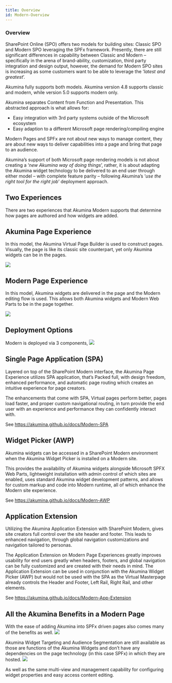 ```yaml
---
title: Overview
id: Modern-Overview
---
```



### Overview

SharePoint Online (SPO) offers two models for building sites: Classic SPO and Modern SPO leveraging the SPFx framework. Presently, there are still significant differences in capability between Classic and Modern – specifically in the arena of brand-ability, customization, third party integration and design output, however, the demand for Modern SPO sites is increasing as some customers want to be able to leverage the ‘*latest and greatest*’. 

Akumina fully supports both models. Akumina version 4.8 supports classic and modern, while version 5.0 supports modern only. 

Akumina separates Content from Function and Presentation. This abstracted approach is what allows for: 
* Easy integration with 3rd party systems outside of the Microsoft ecosystem 
* Easy adaption to a different Microsoft page rendering/compiling engine 

Modern Pages and SPFx are not about new ways to manage content, they are about new ways to deliver capabilities into a page and bring that page to an audience. 

Akumina’s support of both Microsoft page rendering models is not about creating a ‘*new Akumina way of doing things*’, rather, it is about adapting the Akumina widget technology to be delivered to an end user through either model – with complete feature parity – following Akumina’s ‘*use the right tool for the right job*’ deployment approach. 

## Two Experiences 

There are two experiences that Akumina Modern supports that determine how pages are authored and how widgets are added. 

## Akumina Page Experience 

In this model, the Akumina Virtual Page Builder is used to construct pages. Visually, the page is like its classic site counterpart, yet only Akumina widgets can be in the pages.

![](https://akuminadownloads.blob.core.windows.net/wiki/AkuminaDev/modern_spa.png )

## Modern Page Experience 

In this model, Akumina widgets are delivered in the page and the Modern editing flow is used. This allows both Akumina widgets and Modern Web Parts to be in the page together.  

![](https://akuminadownloads.blob.core.windows.net/wiki/AkuminaDev/modern_sharepoint_experience.png)


## Deployment Options

Modern is deployed via 3 components,
![](https://akuminadownloads.blob.core.windows.net/wiki/AkuminaDev/modern_deploymentoptions.png)

## Single Page Application (SPA)

Layered on top of the SharePoint Modern interface, the Akumina Page Experience utilizes SPA application, that’s Packed full, with design freedom, enhanced performance, and automatic page routing which creates an intuitive experience for page creators.  

The enhancements that come with SPA, Virtual pages perform better, pages load faster, and proper custom navigational routing, in turn provide the end user with an experience and performance they can confidently interact with.  

See https://akumina.github.io/docs/Modern-SPA

## Widget Picker (AWP)

Akumina widgets can be accessed in a SharePoint Modern environment when the Akumina Widget Picker is installed on a Modern site. 

This provides the availability of Akumina widgets alongside Microsoft SPFX Web Parts, lightweight installation with admin control of which sites are enabled, uses standard Akumina widget development patterns, and allows for custom markup and code into Modern runtime, all of which enhance the Modern site experience. 

See https://akumina.github.io/docs/Modern-AWP

## Application Extension

Utilizing the Akumina Application Extension with SharePoint Modern, gives site creators full control over the site header and footer. This leads to enhanced navigation, through global navigation customizations and navigation tailored to personas.  

The Application Extension on Modern Page Experiences greatly improves usability for end users greatly when headers, footers, and global navigation can be fully customized and are created with their needs in mind. The Application Extension can be used in conjunction with the Akumina Widget Picker (AWP) but would not be used with the SPA as the Virtual Masterpage already controls the Header and Footer, Left Rail, Right Rail, and other elements.


See https://akumina.github.io/docs/Modern-App-Extension

## All the Akumina Benefits in a Modern Page
With the ease of adding Akumina into SPFx driven pages also comes many of the benefits as well.
![](https://community.akumina.com/wp-content/uploads/2019/06/SPFxoutput_789x718.png)

Akumina Widget Targeting and Audience Segmentation are still available as those are functions of the Akumina Widgets and don’t have any dependencies on the page technology (in this case SPFx) in which they are hosted.
![](https://community.akumina.com/wp-content/uploads/2019/06/widgetedit.png)

As well as the same multi-view and management capability for configuring widget properties and easy access content editing.